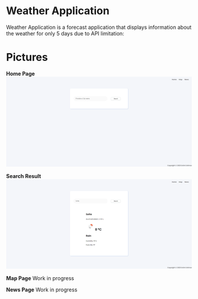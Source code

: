 # Weather Application

Weather Application is a forecast application that displays information about the weather for only 5 days due to API limitation: 

# Pictures

<b>Home Page</b>
![img1](https://github.com/evtimov-ptr/JavaScript-Projects/blob/main/Weather%20Application/img/img1.png)

<b>Search Result</b>
![img2](https://github.com/evtimov-ptr/JavaScript-Projects/blob/main/Weather%20Application/img/img2.png)

<b>Map Page</b>
Work in progress

<b>News Page</b>
Work in progress
